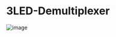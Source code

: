 ﻿# 3LED-Demultiplexer
![image](https://github.com/ACLAB-HCMUT/3LED-Demultiplexer/assets/49931447/78234946-5ba9-4da6-a36f-55588a109c37)
